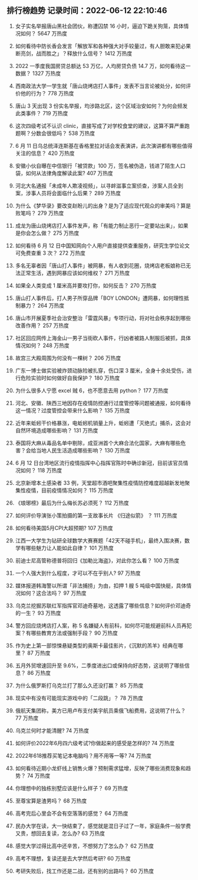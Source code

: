 
## 排行榜趋势 记录时间：2022-06-12 22:10:46
  
  1. 女子实名举报唐山黑社会团伙，称遭囚禁 16 小时，逼迫下跪关狗笼，具体情况如何？ 5647 万热度
    
  2. 如何看待中防长香会发言「解放军和各种强大对手较量过，有人胆敢来犯必果断亮剑，战而胜之」？释放什么信号？ 1412 万热度
    
  3. 2022 一季度我国房贷总额达 53 万亿，人均房贷负债 14.7 万，如何看待这一数据？ 1327 万热度
    
  4. 西南政法大学一学生就「唐山烧烤店打人事件」发表不当言论被处分，如何评价他的行为？ 778 万热度
    
  5. 唐山 3 天出现 3 份实名举报，均涉路北区，这个区域治安如何？为何会频发此类事件？ 719 万热度
    
  6. 这次四级考试不认识 clinic，直接写成了对学校食堂的建议，这算不算严重跑题啊？分数会很低吗？ 538 万热度
    
  7. 6 月 11 日乌总统泽连斯基在香格里拉对话会发表演讲，此次演讲都有哪些值得关注的信息？ 420 万热度
    
  8. 安徽小伙自曝在中信银行「被贷款」100 万，签名被伪造，钱进了陌生人口袋，如何从法律角度解读此案? 407 万热度
    
  9. 河北大名通报「未成年人欺凌视频」，以寻衅滋事立案侦查，涉案人员全到案，涉事人员将会面临什么后果？ 289 万热度
    
  10. 为什么《梦华录》要改变赵盼儿的出身？是为了适应现代观众的审美吗？算是败笔吗？ 279 万热度
    
  11. 成龙为唐山烧烤店打人事件发声，称「有能力制止恶行一定要站出来」，如果是你会怎么做？ 275 万热度
    
  12. 如何看待 6 月 12 日中国知网向个人用户直接提供查重服务，研究生学位论文可免费查重 3 次？ 272 万热度
    
  13. 多名无辜者因「唐山打人事件」被网暴，有人收到花圈，烧烤店老板娘称已无法正常生活，遇到网暴应该如何维权？ 271 万热度
    
  14. 如果全人类变成 1 厘米高并要攻打你，如何反击？ 270 万热度
    
  15. 唐山打人事件后，打人男子所穿品牌「BOY LONDON」遭网暴，如何理性抵制暴力？ 264 万热度
    
  16. 唐山市开展夏季社会治安整治「雷霆风暴」专项行动，将对社会秩序起到哪些改善作用？ 257 万热度
    
  17. 社区回应网传上海金山一男子当街砍人事件，行凶者被路人制服后被抓，具体情况如何？ 248 万热度
    
  18. 故宫三大殿周围为何没有一棵树？ 206 万热度
    
  19. 广东一博士做实验被炸颈动脉险被扎穿，伤口深 3 厘米，全身十余处受伤，进行危险实验时如何做好自我保护？ 180 万热度
    
  20. 为什么很多人宁愿 excel 贼 6，也不愿意去用 python？ 177 万热度
    
  21. 河北、安徽、陕西三地因存在疫情防控通行过度管控等问题被通报，如何看待这一情况？过度管控会带来什么影响？ 135 万热度
    
  22. 近年来蚯蚓干价格暴涨，电蚯蚓机销量上升，蚯蚓遭「灭绝式」捕杀，这会对自然环境造成哪些影响？ 131 万热度
    
  23. 泰国将大麻从毒品名单中剔除，成亚洲首个大麻合法化国家，大麻有哪些危害？会给当地人民生活造成哪些影响？ 130 万热度
    
  24. 6 月 12 日台湾地区流行疫情指挥中心指挥官陈时中确诊新冠，目前该官员情况如何？ 118 万热度
    
  25. 北京新增本土感染者 33 例，天堂超市酒吧聚集性疫情防控难度超越新发地聚集性疫情，目前疫情情况如何？ 115 万热度
    
  26. 《琅琊榜》最后为什么梅长苏必须死？ 112 万热度
    
  27. 如何评价导演张小策拍摄的第一支故事长片 《归途似箭》 ？ 111 万热度
    
  28. 如何看待美国5月CPI大超预期? 107 万热度
    
  29. 江西一大学生为钻研全球数学大赛赛题「42天不碰手机」，最终入围决赛，数学有哪些魅力让人能如此自律？ 101 万热度
    
  30. 前迪士尼高管称德普将回归《加勒比海盗》，对此你怎么看？ 100 万热度
    
  31. 一个人强大到什么程度，才可以不在乎别人? 97 万热度
    
  32. 媒体报道韩海警以所谓「非法捕捞」为由，扣押 1 艘 5 吨级中国快艇，具体情况如何？这合法吗？ 97 万热度
    
  33. 乌克兰挖掘苏联红军指挥官邓迪奇墓地，这透露了哪些信息？如何评价邓迪奇的一生？ 93 万热度
    
  34. 警方回应烧烤店打人案，称 5 名嫌疑人有前科，如何尽可能规避前科人员再犯案？有哪些教育方法或强制手段？ 90 万热度
    
  35. 作为史上第一部惊悚悬疑类型的奥斯卡最佳影片，《沉默的羔羊》经典在哪里？ 87 万热度
    
  36. 五月外贸增速回升至 9.6%，二季度进出口或保持向好态势，这说明了哪些信息？ 86 万热度
    
  37. 为什么俄罗斯打乌克兰打了那么久还没打赢？ 85 万热度
    
  38. 现实中有没有可能现实游戏中的「二段跳」？ 78 万热度
    
  39. 俄航天集团称，美方已用卢布支付美宇航员乘俄飞船费用，这说明了什么？ 77 万热度
    
  40. 乌克兰何时才能清醒? 74 万热度
    
  41. 如何评价2022年6月四六级考试?你做起来的感受是怎样的? 74 万热度
    
  42. 2022年618推荐买笔记本电脑吗？用不用等一等? 74 万热度
    
  43. 如何看待近期小龙虾线上销售火爆？预制需求猛增，反映了哪些消费现象和趋势？ 74 万热度
    
  44. 你理想中的独栋别墅应该是什么样子？ 69 万热度
    
  45. 至尊宝算是渣男吗？ 68 万热度
    
  46. 高考完后心里会不会有空落落的感觉？ 64 万热度
    
  47. 民办大学在读，大一快结束了，感觉就是混日子过了一年，家庭条件一般学费又贵，想回去复读，怎么办? 63 万热度
    
  48. 感觉大学过得比高中还辛苦，不想努力了怎么办？ 62 万热度
    
  49. 高考不理想，复读还是去大学然后考研? 60 万热度
    
  50. 考研失败后，找工作还是二战，还有别的出路吗？ 60 万热度
    